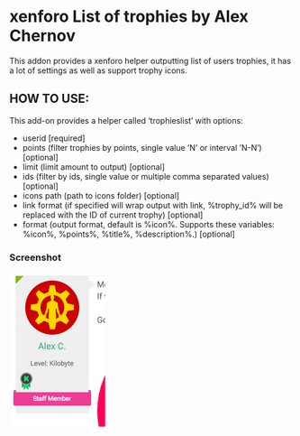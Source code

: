 # xenforo List of trophies by Alex Chernov
This addon provides a xenforo helper outputting list of users trophies, it has a lot of settings as well as support trophy icons. 

## HOW TO USE:

This add-on provides a helper called ‘trophieslist’ with options:
- userid [required]
- points (filter trophies by points, single value ’N’ or interval ’N-N’) [optional]
- limit (limit amount to output) [optional]
- ids (filter by ids, single value or multiple comma separated values) [optional]
- icons path (path to icons folder) [optional]
- link format (if specified will wrap output with link, %trophy_id% will be replaced with the ID of current trophy) [optional]
- format (output format, default is %icon%. Supports these variables: %icon%, %points%, %title%, %description%.) [optional]

### Screenshot
![Usage example](screenshot.png)
